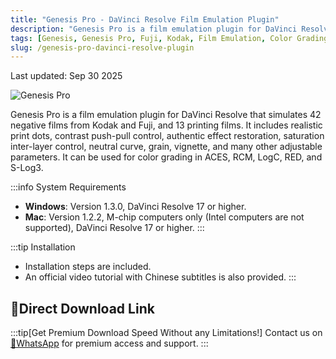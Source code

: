 ```yaml
---
title: "Genesis Pro - DaVinci Resolve Film Emulation Plugin"
description: "Genesis Pro is a film emulation plugin for DaVinci Resolve that simulates 42 negative films from Kodak and Fuji, and 13 printing films."
tags: [Genesis, Genesis Pro, Fuji, Kodak, Film Emulation, Color Grading, DaVinci Resolve, DaVinci Resolve Plugin]
slug: /genesis-pro-davinci-resolve-plugin
---
```


Last updated: Sep 30 2025

![Genesis Pro](https://www.gfxcamp.com/wp-content/uploads/2025/09/Genesis-Pro.jpg)

Genesis Pro is a film emulation plugin for DaVinci Resolve that simulates 42 negative films from Kodak and Fuji, and 13 printing films. It includes realistic print dots, contrast push-pull control, authentic effect restoration, saturation inter-layer control, neutral curve, grain, vignette, and many other adjustable parameters. It can be used for color grading in ACES, RCM, LogC, RED, and S-Log3.

:::info System Requirements
-   **Windows**: Version 1.3.0, DaVinci Resolve 17 or higher.
-   **Mac**: Version 1.2.2, M-chip computers only (Intel computers are not supported), DaVinci Resolve 17 or higher.
:::

:::tip Installation
-   Installation steps are included.
-   An official video tutorial with Chinese subtitles is also provided.
:::

## 🚀Direct Download Link
:::tip[Get Premium Download Speed Without any Limitations!]
Contact us on [💬WhatsApp](https://wa.me/+8613237610083) for premium  access and support.
:::